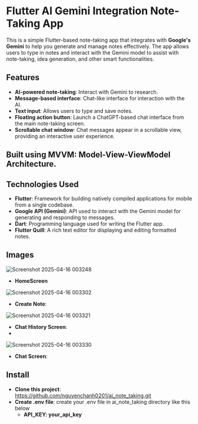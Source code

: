 # Flutter AI Gemini Integration Note-Taking App

This is a simple Flutter-based note-taking app that integrates with **Google's Gemini** to help you generate and manage notes effectively. The app allows users to type in notes and interact with the Gemini model to assist with note-taking, idea generation, and other smart functionalities.

## Features

- **AI-powered note-taking**: Interact with Gemini to research.
- **Message-based interface**: Chat-like interface for interaction with the AI.
- **Text input**: Allows users to type and save notes.
- **Floating action button**: Launch a ChatGPT-based chat interface from the main note-taking screen.
- **Scrollable chat window**: Chat messages appear in a scrollable view, providing an interactive user experience.

## Built using MVVM: Model-View-ViewModel Architecture.

## Technologies Used

- **Flutter**: Framework for building natively compiled applications for mobile from a single codebase.
- **Google API (Gemini)**: API used to interact with the Gemini model for generating and responding to messages.
- **Dart**: Programming language used for writing the Flutter app.
- **Flutter Quill**: A rich text editor for displaying and editing formatted notes.

## Images
![Screenshot 2025-04-16 003248](https://github.com/user-attachments/assets/dd9ca8d5-604e-42d5-9cf2-6afab6c4abb2)
- **HomeScreen**

![Screenshot 2025-04-16 003302](https://github.com/user-attachments/assets/6670420b-893b-4a82-a0b7-2193dd9eec76)
- **Create Note**:

![Screenshot 2025-04-16 003321](https://github.com/user-attachments/assets/151a62eb-ee45-46ee-8388-a86169ec2b11)
- **Chat History Screen**:
- 
![Screenshot 2025-04-16 003330](https://github.com/user-attachments/assets/765f2b8f-4509-410e-8e80-a69b6c1824b5)
- **Chat Screen**:



## Install
- **Clone this project**: https://github.com/nguyenchanh0201/ai_note_taking.git
- **Create .env file**: create your .env file in ai_note_taking directory like this below 
  - **API_KEY: your_api_key**
